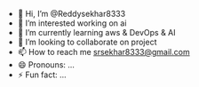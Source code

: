 - 👋 Hi, I’m @Reddysekhar8333
- 👀 I’m interested working on ai
- 🌱 I’m currently learning aws & DevOps & AI
- 💞️ I’m looking to collaborate on project 
- 📫 How to reach me srsekhar8333@gmail.com
- 😄 Pronouns: ...
- ⚡ Fun fact: ...

<!---
Reddysekhar8333/Reddysekhar8333 is a ✨ special ✨ repository because its `README.md` (this file) appears on your GitHub profile.
You can click the Preview link to take a look at your changes.
--->
